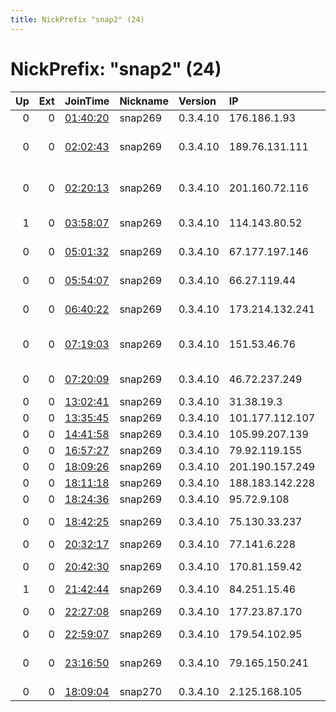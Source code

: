 ```yaml
---
title: NickPrefix "snap2" (24)
---
```


# NickPrefix: "snap2" (24)

|   Up |   Ext | JoinTime                                                                                            | Nickname   | Version   | IP              | AS                                       | CC   |   ORp |   Dirp | OS    | Contact   |   eFamMembers |
|-----:|------:|:----------------------------------------------------------------------------------------------------|:-----------|:----------|:----------------|:-----------------------------------------|:-----|------:|-------:|:------|:----------|--------------:|
|    0 |     0 | [01:40:20](https://metrics.torproject.org/rs.html#details/35DB1136421180365D24A38EC3B3CA9C3C2A9B84) | snap269    | 0.3.4.10  | 176.186.1.93    | Bouygues Telecom SA                      | fr   | 36773 |      0 | Linux | None      |             1 |
|    0 |     0 | [02:02:43](https://metrics.torproject.org/rs.html#details/783BC895602FB22344BED1543411561B7B857D9D) | snap269    | 0.3.4.10  | 189.76.131.111  | NETWORK TELECOMUNICACOES LTDA            | br   | 34233 |      0 | Linux | None      |             1 |
|    0 |     0 | [02:20:13](https://metrics.torproject.org/rs.html#details/484952679C7B69F5DD6694BA3215B22D1223854E) | snap269    | 0.3.4.10  | 201.160.72.116  | Cablemas Telecomunicaciones SA de CV     | mx   | 32803 |      0 | Linux | None      |             1 |
|    1 |     0 | [03:58:07](https://metrics.torproject.org/rs.html#details/47D6B6121F9BACDFB96586242A672A978EF032FD) | snap269    | 0.3.4.10  | 114.143.80.52   | Tata Teleservices Maharashtra Ltd        | in   | 34429 |      0 | Linux | None      |             1 |
|    0 |     0 | [05:01:32](https://metrics.torproject.org/rs.html#details/649810CFEF97BBA2773C438B6BCA2F48326266AD) | snap269    | 0.3.4.10  | 67.177.197.146  | Comcast Cable Communications, LLC        | us   | 38911 |      0 | Linux | None      |             1 |
|    0 |     0 | [05:54:07](https://metrics.torproject.org/rs.html#details/38704060ABAF215E9722DAD0D8CF8B3671A6CF1D) | snap269    | 0.3.4.10  | 66.27.119.44    | Time Warner Cable Internet LLC           | us   | 46581 |      0 | Linux | None      |             1 |
|    0 |     0 | [06:40:22](https://metrics.torproject.org/rs.html#details/5C5DCE822D1B3997FBC1A919A29FEECF690C829E) | snap269    | 0.3.4.10  | 173.214.132.241 | Shaw Communications Inc.                 | ca   | 40853 |      0 | Linux | None      |             1 |
|    0 |     0 | [07:19:03](https://metrics.torproject.org/rs.html#details/63D3F491830533741914D51A924EBDAFB32D1DCB) | snap269    | 0.3.4.10  | 151.53.46.76    | Wind Telecomunicazioni SpA               | it   | 40297 |      0 | Linux | None      |             1 |
|    0 |     0 | [07:20:09](https://metrics.torproject.org/rs.html#details/C5804937CBFB21861E016CAB01AC0561B676C1FA) | snap269    | 0.3.4.10  | 46.72.237.249   | Net By Net Holding LLC                   | ru   | 38939 |      0 | Linux | None      |             1 |
|    0 |     0 | [13:02:41](https://metrics.torproject.org/rs.html#details/2EA54670A2958FB0CBAC4C9A685C2F546F94A638) | snap269    | 0.3.4.10  | 31.38.19.3      | Bouygues Telecom SA                      | fr   | 33865 |      0 | Linux | None      |             1 |
|    0 |     0 | [13:35:45](https://metrics.torproject.org/rs.html#details/494BC10904867FA93F69E163A11F1A02B392E66F) | snap269    | 0.3.4.10  | 101.177.112.107 | Telstra Pty Ltd                          | au   | 39051 |      0 | Linux | None      |             1 |
|    0 |     0 | [14:41:58](https://metrics.torproject.org/rs.html#details/67409606F6090E58AF985E823F75EEF6E9E3A335) | snap269    | 0.3.4.10  | 105.99.207.139  | Telecom Algeria                          | dz   | 36437 |      0 | Linux | None      |             1 |
|    0 |     0 | [16:57:27](https://metrics.torproject.org/rs.html#details/B7B3913718E55014C4AAA614CB6C0C99DE9B1BD7) | snap269    | 0.3.4.10  | 79.92.119.155   | SFR SA                                   | fr   | 34417 |      0 | Linux | None      |             1 |
|    0 |     0 | [18:09:26](https://metrics.torproject.org/rs.html#details/909C099D4CE083B8EAD367515948534AA0292F56) | snap269    | 0.3.4.10  | 201.190.157.249 | ARLINK S.A.                              | ar   | 39655 |      0 | Linux | None      |             1 |
|    0 |     0 | [18:11:18](https://metrics.torproject.org/rs.html#details/7F7D9D21B22F9E47D7BCC788FB9BB55BDB99637B) | snap269    | 0.3.4.10  | 188.183.142.228 | Tele Danmark                             | dk   | 40571 |      0 | Linux | None      |             1 |
|    0 |     0 | [18:24:36](https://metrics.torproject.org/rs.html#details/BCC836557AD5658C9C57108C39136ACB005E192C) | snap269    | 0.3.4.10  | 95.72.9.108     | Rostelecom                               | ru   | 40677 |      0 | Linux | None      |             1 |
|    0 |     0 | [18:42:25](https://metrics.torproject.org/rs.html#details/7D531E4C77ED078DBC7A38E182E839A03CBE1C78) | snap269    | 0.3.4.10  | 75.130.33.237   | Charter Communications                   | us   | 46243 |      0 | Linux | None      |             1 |
|    0 |     0 | [20:32:17](https://metrics.torproject.org/rs.html#details/02B4DF11BED026250C63C53E511F5D82955503C5) | snap269    | 0.3.4.10  | 77.141.6.228    | SFR SA                                   | fr   | 34017 |      0 | Linux | None      |             1 |
|    0 |     0 | [20:42:30](https://metrics.torproject.org/rs.html#details/DE416BFA13D2D04E888ED18BDE5F52AB421922EF) | snap269    | 0.3.4.10  | 170.81.159.42   | EXPRESS NETWORK-ME                       | br   | 36351 |      0 | Linux | None      |             1 |
|    1 |     0 | [21:42:44](https://metrics.torproject.org/rs.html#details/26989B69B94BD186335DB53E5C2620DEC971319A) | snap269    | 0.3.4.10  | 84.251.15.46    | Telia Finland Oyj                        | fi   | 40487 |      0 | Linux | None      |             1 |
|    0 |     0 | [22:27:08](https://metrics.torproject.org/rs.html#details/040FF65AD22ED0DF8DEFAA7293FDCF16EBBFE8AD) | snap269    | 0.3.4.10  | 177.23.87.170   | Souza&amp;Santiago Ltda-ME               | br   | 36897 |      0 | Linux | None      |             1 |
|    0 |     0 | [22:59:07](https://metrics.torproject.org/rs.html#details/704AEF468A1F218442681FAEF6412C4B14883B34) | snap269    | 0.3.4.10  | 179.54.102.95   | Tim Celular S.A.                         | br   | 43957 |      0 | Linux | None      |             1 |
|    0 |     0 | [23:16:50](https://metrics.torproject.org/rs.html#details/D7361A8C425C66D9177525B5423101F3182C1C3D) | snap269    | 0.3.4.10  | 79.165.150.241  | Central Telegraph Public Joint-stock Com | ru   | 38281 |      0 | Linux | None      |             1 |
|    0 |     0 | [18:09:04](https://metrics.torproject.org/rs.html#details/BEF729E08E03117343504458DCFF3E0A1E46D8E9) | snap270    | 0.3.4.10  | 2.125.168.105   | Sky UK Limited                           | gb   | 42497 |      0 | Linux | None      |             1 |
